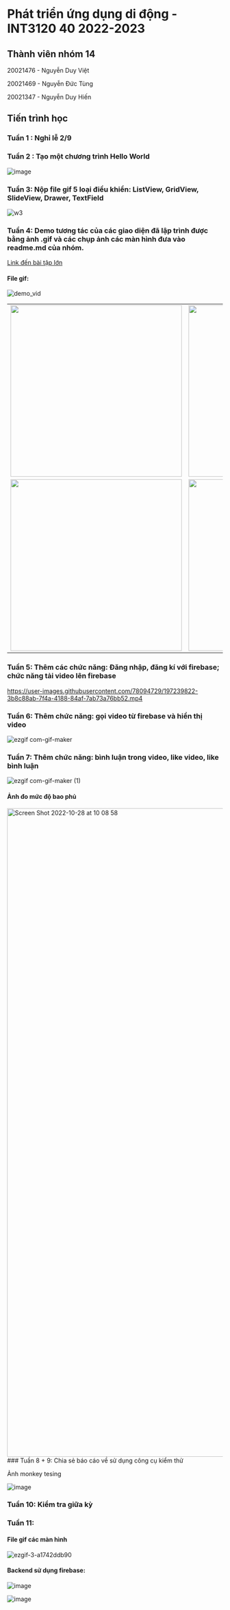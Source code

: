 # Phát triển ứng dụng di động - INT3120 40 2022-2023

## Thành viên nhóm 14

20021476 - Nguyễn Duy Việt

20021469 - Nguyễn Đức Tùng

20021347 - Nguyễn Duy Hiến

## Tiến trình học

### Tuần 1 : Nghỉ lễ 2/9

### Tuần 2 : Tạo một chương trình Hello World

![image](https://user-images.githubusercontent.com/78079771/190576884-88bf24ff-82ce-411e-a78e-82ee01228a58.png)

### Tuần 3: Nộp file gif 5 loại điều khiển: ListView, GridView, SlideView, Drawer, TextField

![w3](https://user-images.githubusercontent.com/78094729/191904598-00382d74-1fc4-4333-a587-7365277371f0.gif)

### Tuần 4: Demo tương tác của các giao diện đã lập trình được bằng ảnh .gif và các chụp ảnh các màn hình đưa vào readme.md của nhóm.
<a href = "https://github.com/Viet20021476/FlutterApp/tree/master/tiktok_clone">Link đến bài tập lớn</a>

#### File gif:
![demo_vid](https://user-images.githubusercontent.com/78094729/193206153-fa79c71c-8cfb-465b-94d8-efd71a376899.gif)

<table>
<tr>
<td><img src="https://user-images.githubusercontent.com/78094729/193206065-6e92d58e-2555-4d33-a285-c4c9bc3e2c5b.jpg" width="400"></td>
<td><img src="https://user-images.githubusercontent.com/78094729/193206072-558b2e9b-673b-47dc-a9dd-c60c9b20d0f5.jpg" width="400"></td>
<td><img src="https://user-images.githubusercontent.com/78094729/193206079-8cedefe0-f72d-495d-a193-2e54697ef7a8.jpg" width="400"/></td>
<td><img src="https://user-images.githubusercontent.com/78094729/193206081-03fe95fb-db59-42c0-890f-f6e8ba5fe863.jpg" width="400"/></td>
</tr>
<tr>
<td><img src="https://user-images.githubusercontent.com/78094729/193206087-d1084702-ff5b-4dd5-b515-63cfdfb25ba3.jpg" width="400"/></td>
<td><img src="https://user-images.githubusercontent.com/78094729/193206098-4e7b9efb-0c5c-4e1a-83ca-d326024a9735.jpg" width="400"/></td>
<td><img src="https://user-images.githubusercontent.com/78094729/193206106-182ece53-7969-49c1-9a1e-10acfb35c741.jpg" width="400"/></td>
</tr>
</table>

### Tuần 5:  Thêm các chức năng: Đăng nhập, đăng kí với firebase; chức năng tải video lên firebase
https://user-images.githubusercontent.com/78094729/197239822-3b8c88ab-7f4a-4188-84af-7ab73a76bb52.mp4
### Tuần 6: Thêm chức năng: gọi video từ firebase và hiển thị video 
![ezgif com-gif-maker](https://user-images.githubusercontent.com/78079771/197148738-1a768fc2-a0d0-47d4-a98e-fb08a88c8046.gif)
### Tuần 7: Thêm chức năng: bình luận trong video, like video, like bình luận
![ezgif com-gif-maker (1)](https://user-images.githubusercontent.com/78079771/197149976-af5c69fc-5825-443f-a4b5-267b18db81ff.gif)
#### Ảnh đo mức độ bao phủ 
<img width="1512" alt="Screen Shot 2022-10-28 at 10 08 58" src="https://user-images.githubusercontent.com/78094729/198492678-6058d94b-724b-431e-abc5-e44b5113e71c.png">
### Tuần 8 + 9: Chia sẻ báo cáo về sử dụng công cụ kiểm thử

Ảnh monkey tesing

![image](https://user-images.githubusercontent.com/78079771/201457278-658689e2-b24a-412d-b2fe-edd4eec86829.png)

### Tuần 10: Kiểm tra giữa kỳ

### Tuần 11: 

#### File gif các màn hình
![ezgif-3-a1742ddb90](https://user-images.githubusercontent.com/78094729/201472688-2e7396c7-d0f8-4e40-8b54-474b70330b4a.gif)

#### Backend sử dụng firebase: 

![image](https://user-images.githubusercontent.com/78079771/201472261-3275a94d-0c87-42bc-ab7d-a2f998ad9201.png)

![image](https://user-images.githubusercontent.com/78079771/201472319-af6bac54-f954-4d56-b7d7-0fb08c112f03.png)

